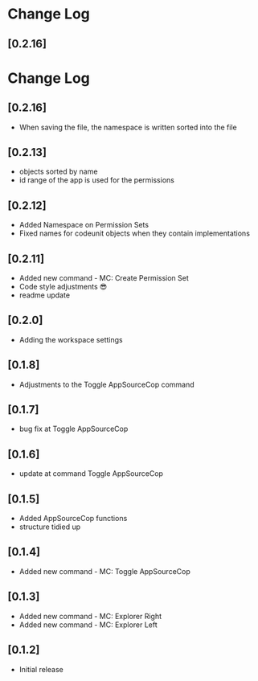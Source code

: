 # Change Log

## [0.2.16]



# Change Log

## [0.2.16]

- When saving the file, the namespace is written sorted into the file

## [0.2.13]

- objects sorted by name
- id range of the app is used for the permissions

## [0.2.12]

- Added Namespace on Permission Sets
- Fixed names for codeunit objects when they contain implementations

## [0.2.11]

- Added new command - MC: Create Permission Set
- Code style adjustments 😎
- readme update

## [0.2.0]

- Adding the workspace settings

## [0.1.8]

- Adjustments to the Toggle AppSourceCop command

## [0.1.7]

- bug fix at Toggle AppSourceCop

## [0.1.6]

- update at command Toggle AppSourceCop

## [0.1.5]

- Added AppSourceCop functions
- structure tidied up

## [0.1.4]

- Added new command - MC: Toggle AppSourceCop

## [0.1.3]

- Added new command - MC: Explorer Right
- Added new command - MC: Explorer Left

## [0.1.2]

- Initial release
